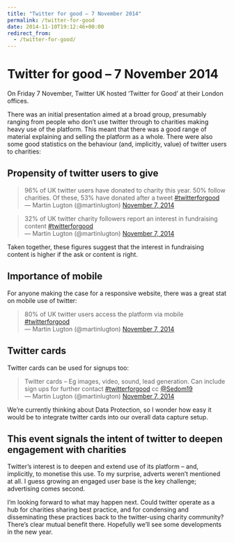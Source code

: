 ```yaml
---
title: "Twitter for good – 7 November 2014"
permalink: /twitter-for-good
date: 2014-11-10T19:12:46+00:00
redirect_from:
  - /twitter-for-good/
---
```


# Twitter for good – 7 November 2014

On Friday 7 November, Twitter UK hosted ‘Twitter for Good’ at their London offices.

There was an initial presentation aimed at a broad group, presumably ranging from people who don’t use twitter through to charities making heavy use of the platform. This meant that there was a good range of material explaining and selling the platform as a whole. There were also some good statistics on the behaviour (and, implicitly, value) of twitter users to charities:

## Propensity of twitter users to give

> 96% of UK twitter users have donated to charity this year. 50% follow charities. Of these, 53% have donated after a tweet [#twitterforgood](https://twitter.com/hashtag/twitterforgood?src=hash&ref_src=twsrc%5Etfw)  
> — Martin Lugton (@martinlugton) [November 7, 2014](https://twitter.com/martinlugton/status/530727776161386496?ref_src=twsrc%5Etfw)

> 32% of UK twitter charity followers report an interest in fundraising content [#twitterforgood](https://twitter.com/hashtag/twitterforgood?src=hash&ref_src=twsrc%5Etfw)  
> — Martin Lugton (@martinlugton) [November 7, 2014](https://twitter.com/martinlugton/status/530728369978343425?ref_src=twsrc%5Etfw)

Taken together, these figures suggest that the interest in fundraising content is higher if the ask or content is right.

## Importance of mobile

For anyone making the case for a responsive website, there was a great stat on mobile use of twitter:

> 80% of UK twitter users access the platform via mobile [#twitterforgood](https://twitter.com/hashtag/twitterforgood?src=hash&ref_src=twsrc%5Etfw)  
> — Martin Lugton (@martinlugton) [November 7, 2014](https://twitter.com/martinlugton/status/530726508412022784?ref_src=twsrc%5Etfw)

## Twitter cards

Twitter cards can be used for signups too:

> Twitter cards – Eg images, video, sound, lead generation. Can include sign ups for further contact [#twitterforgood](https://twitter.com/hashtag/twitterforgood?src=hash&ref_src=twsrc%5Etfw) cc [@Sedom19](https://twitter.com/Sedom19?ref_src=twsrc%5Etfw)  
> — Martin Lugton (@martinlugton) [November 7, 2014](https://twitter.com/martinlugton/status/530744760982831105?ref_src=twsrc%5Etfw)

We’re currently thinking about Data Protection, so I wonder how easy it would be to integrate twitter cards into our overall data capture setup.

## This event signals the intent of twitter to deepen engagement with charities

Twitter’s interest is to deepen and extend use of its platform – and, implicitly, to monetise this use. To my surprise, adverts weren’t mentioned at all. I guess growing an engaged user base is the key challenge; advertising comes second.

I’m looking forward to what may happen next. Could twitter operate as a hub for charities sharing best practice, and for condensing and disseminating these practices back to the twitter-using charity community? There’s clear mutual benefit there. Hopefully we’ll see some developments in the new year.